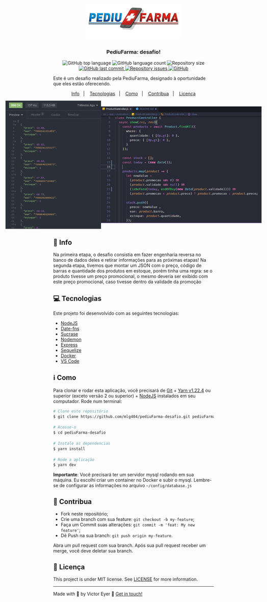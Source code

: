 <h1 align="center">
  <img alt="PediuFarma" title="PediuFarma" src=".github/pediufarma.png" width="300px" />
</h1>

<h3 align="center">
  PediuFarma: desafio!
</h3>

<p align="center">
  <img alt="GitHub top language" src="https://img.shields.io/github/languages/top/mlg404/pediuFarma-desafio.svg">
  
  <img alt="GitHub language count" src="https://img.shields.io/github/languages/count/mlg404/pediuFarma-desafio.svg">
   
  <img alt="Repository size" src="https://img.shields.io/github/repo-size/mlg404/pediuFarma-desafio.svg">
  <a href="https://github.com/mlg404/pediuFarma-desafio/commits/master">
    <img alt="GitHub last commit" src="https://img.shields.io/github/last-commit/mlg404/pediuFarma-desafio.svg">
  </a>
  
  <a href="https://github.com/mlg404/pediuFarma-desafio/issues">
    <img alt="Repository issues" src="https://img.shields.io/github/issues/mlg404/pediuFarma-desafio.svg">
  </a>

  <a href="https://github.com/mlg404/pediuFarma-desafio/blob/master/LICENSE">
    <img alt="GitHub" src="https://img.shields.io/github/license/mlg404/pediuFarma-desafio.svg"> 
  </a>
</p>

<p>Este é um desafio realizado pela PediuFarma, designado à oportunidade que eles estão oferecendo.</p>

<p align="center">
  <a href="#rocket-info">Info</a>&nbsp;&nbsp;&nbsp;|&nbsp;&nbsp;&nbsp;
  <a href="#computer-tecnologias">Tecnologias</a>&nbsp;&nbsp;&nbsp;|&nbsp;&nbsp;&nbsp;
  <a href="#information_source-como">Como</a>&nbsp;&nbsp;&nbsp;|&nbsp;&nbsp;&nbsp;
  <a href="#busts_in_silhouette-contribua">Contribua</a>&nbsp;&nbsp;&nbsp;|&nbsp;&nbsp;&nbsp;
  <a href="#memo-licence">Licença</a>
</p>

<p align="center" style="display: flex; align-items: center; justify-content:center;">
  <img alt="Web Gif" src=".github/json.png" width="300px">
  <img alt="Web Gif" src=".github/vscode.png" width="550px">
</p>

## :rocket: Info

Na primeira etapa, o desafio consistia em fazer engenharia reversa no banco de dados deles e retirar informações para as próximas etapas!
Na segunda etapa, tivemos que montar um JSON com o preço, código de barras e quantidade dos produtos em estoque, porém tinha uma regra: se o produto tivesse um preço promocional, o mesmo deveria ser exibido com este preço promocional, caso tivesse dentro da validade da promoção

## :computer: Tecnologias

Este projeto foi desenvolvido com as seguintes tecnologias:

- [NodeJS][nodejs]
- [Date-fns](https://date-fns.org/)
- [Sucrase](https://sucrase.io/)
- [Nodemon](https://nodemon.io/)
- [Express](https://expressjs.com/pt-br/)
- [Sequelize](https://sequelize.org/)
- [Docker](https://www.docker.com/)
- [VS Code][vc] 



## :information_source: Como

Para clonar e rodar esta aplicação, você precisará de [Git](https://git-scm.com) + [Yarn v1.22.4][yarn] ou superior (exceto versão 2 ou superior) + [NodeJS][nodejs] instalados em seu computador.
Rode num terminal:

```bash
# Clone este repositório
$ git clone https://github.com/mlg404/pediuFarma-desafio.git pediuFarma-desafio

# Acesse-o
$ cd pediuFarma-desafio

# Instale as dependencias
$ yarn install

# Rode a aplicação
$ yarn dev
```
**Importante**: Você precisará ter um servidor mysql rodando em sua máquina. Eu escolhi criar um container no Docker e subir o mysql. Lembre-se de configurar as informações no arquivo `~/config/database.js`

## :busts_in_silhouette: Contribua

- Fork neste repositório;
- Crie uma branch com sua feature: `git checkout -b my-feature`;
- Faça um Commit suas alterações: `git commit -m 'feat: My new feature'`;
- Dê Push na sua branch: `git push origin my-feature`.

Abra um pull request com sua branch. Após sua pull request receber um merge, você deve deletar sua branch.

## :memo: Licença
This project is under MIT license. See [LICENSE](https://github.com/mlg404/pediuFarma-desafio/blob/master/LICENSE) for more information.

---

Made with 💙 by Victor Eyer :wave: [Get in touch!](https://www.linkedin.com/in/victoreyer/)

[nodejs]: https://nodejs.org/
[vc]: https://code.visualstudio.com/
[yarn]: https://classic.yarnpkg.com/lang/en/
